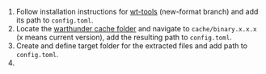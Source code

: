 1. Follow installation instructions for [wt-tools](https://github.com/kotiq/wt-tools) (new-format branch) and add its path to `config.toml`.
2. Locate the [warthunder cache folder](https://github.com/Warthunder-Open-Source-Foundation/wt_custom_lang/blob/master/guide/install_folder.md) and navigate to `cache/binary.x.x.x` (x means current version), add the resulting path to `config.toml`.
3. Create and define target folder for the extracted files and add path to `config.toml`.
4. 